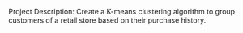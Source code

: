 Project Description: Create a K-means clustering algorithm to group customers of a retail store based on their purchase history.
